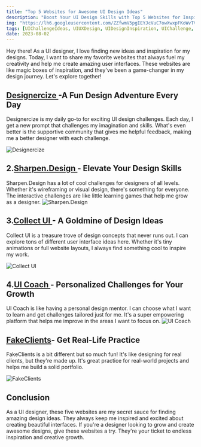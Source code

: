 ```yaml
---
title: "Top 5 Websites for Awesome UI Design Ideas"
description: "Boost Your UI Design Skills with Top 5 Websites for Inspiring Ideas - Unleash Creativity with Daily Challenges and Personalized Growth. Dive In Now"
img: "https://lh6.googleusercontent.com/ZZfwmV5pgIEYJcVuC7owXwxpFKoWvTVjoSkz5tKLe1GfTMg67kKolTlx-LXvdLjhF6vdJuoQKVat7YOWhAJVgKzJ60odZQk_ngjndTIpl3UVvcNjxMNPoT7Gc4QnFON50TawUCa1"
tags: [UIChallengeIdeas, UIUXDesign, UIDesignInspiration, UIChallenge, UI]
date: 2023-08-02
---
```


Hey there! As a UI designer, I love finding new ideas and inspiration for my designs. Today, I want to share my favorite websites that always fuel my creativity and help me create amazing user interfaces. These websites are like magic boxes of inspiration, and they've been a game-changer in my design journey. Let's explore together!

## [Designercize ](https://designercize.com/)-A Fun Design Adventure Every Day

Designercize is my daily go-to for exciting UI design challenges. Each day, I get a new prompt that challenges my imagination and skills. What's even better is the supportive community that gives me helpful feedback, making me a better designer with each challenge.

![Designercize](https://ph-files.imgix.net/eff8306a-4463-498d-baa8-2ff2fdc32b73.png?auto=format&fit=crop)

## 2.[Sharpen.Design ](https://sharpen.design/)- Elevate Your Design Skills

Sharpen.Design has a lot of cool challenges for designers of all levels. Whether it's wireframing or visual design, there's something for everyone. The interactive challenges are like little learning games that help me grow as a designer.
![Sharpen.Design](https://ph-files.imgix.net/ff3c2ee3-1b40-4faa-83e2-5257e21ea038.jpeg?auto=format&fit=crop)

## 3.[Collect UI ](https://collectui.com/challenges)- A Goldmine of Design Ideas

Collect UI is a treasure trove of design concepts that never runs out. I can explore tons of different user interface ideas here. Whether it's tiny animations or full website layouts, I always find something cool to inspire my work.

![Collect UI](https://www.webappers.com/img/2016/02/collect-ui-726x406.png)

## 4.[UI Coach ](https://www.uicoach.io/GenerateChallenge)- Personalized Challenges for Your Growth

UI Coach is like having a personal design mentor. I can choose what I want to learn and get challenges tailored just for me. It's a super empowering platform that helps me improve in the areas I want to focus on.
![UI Coach ](https://img.betalist.com/XMtbi4p1EJstI6uKEmcr9nHAt4j00NFERygNma-5T_Q/rt:fill/dpr:2/h:300/plain/s3://assets.betalist.com/mjy7o8horvorxeyusbkbr454j1cq)

## [FakeClients](https://fakeclients.com/)- Get Real-Life Practice

FakeClients is a bit different but so much fun! It's like designing for real clients, but they're made up. It's great practice for real-world projects and helps me build a solid portfolio.

![FakeClients](https://fakeclients.com/blog/imgs/fakeclients-logo-homepage.png)

## Conclusion

As a UI designer, these five websites are my secret sauce for finding amazing design ideas. They always keep me inspired and excited about creating beautiful interfaces. If you're a designer looking to grow and create awesome designs, give these websites a try. They're your ticket to endless inspiration and creative growth.
